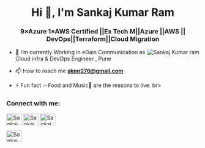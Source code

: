 <h1 align="center">Hi 👋, I'm Sankaj Kumar Ram</h1>
<!--  <h2 align="center">Cloud Infra Engineer  at eGain Communication, Pune </h2>-->

<h3 align="center">9×Azure 1×AWS Certified ||Ex Tech M||Azure ||AWS || DevOps||Terraform||Cloud Migration </h3>


<p><img align="right" src="https://github.com/Adam-pw/Adam-pw/blob/main/animation_500_kxa883sd.gif" alt="Sankaj Kumar ram" /></p>


- 🌱 I’m currently Working in eGain Communication as Cloud infra & DevOps Engineer , Pune

- 📫 How to reach me **skmr276@gmail.com**

- ⚡ Fun fact :- Food and Music🎵 are the reasons to live.
br>

<h3 align="left">Connect with me:</h3>
<p align="left">
  <a href="https://www.linkedin.com/in/sankaj-kumar-ram-bb32a912a/" target="blank"><img align="center"
      src="https://raw.githubusercontent.com/rahuldkjain/github-profile-readme-generator/master/src/images/icons/Social/linked-in-alt.svg"
      alt="Sankaj Linked in" height="30" width="40" /></a> 
  <a href="https://www.facebook.com/sankaj.ram.9" target="blank"><img align="center"
      src="https://raw.githubusercontent.com/rahuldkjain/github-profile-readme-generator/master/src/images/icons/Social/facebook.svg"
      alt="Sankaj FB" height="30" width="40" /></a> 
  <a href="https://www.instagram.com/sankaj_/" target="blank"><img align="center"
      src="https://raw.githubusercontent.com/rahuldkjain/github-profile-readme-generator/master/src/images/icons/Social/instagram.svg"
      alt="Sankaj Instagram" height="30" width="40" /></a> 

 <a href="https://twitter.com/Sankajkumar" target="blank"><img align="center"
      src="https://raw.githubusercontent.com/rahuldkjain/github-profile-readme-generator/master/src/images/icons/Social/twitter.svg"
      alt="Sankaj Twitter" height="30" width="40" /></a> 
</p>

<br>
